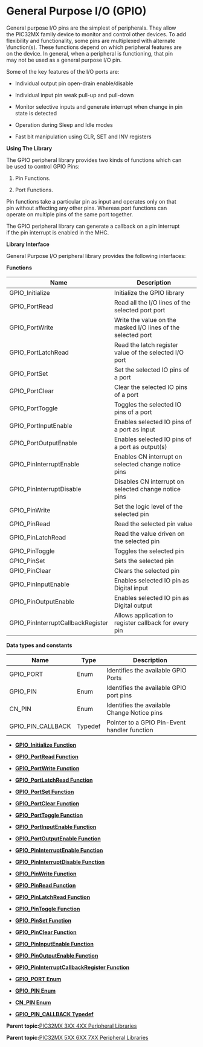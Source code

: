 # General Purpose I/O \(GPIO\)

General purpose I/O pins are the simplest of peripherals. They allow<br />the PIC32MX family device to monitor and control other devices. To add<br />flexibility and functionality, some pins are multiplexed with alternate<br />\\function\(s\). These functions depend on which peripheral features are<br />on the device. In general, when a peripheral is functioning, that pin<br />may not be used as a general purpose I/O pin.

Some of the key features of the I/O ports are:

-   Individual output pin open-drain enable/disable

-   Individual input pin weak pull-up and pull-down

-   Monitor selective inputs and generate interrupt when change in pin<br />state is detected

-   Operation during Sleep and Idle modes

-   Fast bit manipulation using CLR, SET and INV registers


**Using The Library**

The GPIO peripheral library provides two kinds of functions which can<br />be used to control GPIO Pins:

1.  Pin Functions.

2.  Port Functions.


Pin functions take a particular pin as input and operates only on that<br />pin without affecting any other pins. Whereas port functions can<br />operate on multiple pins of the same port together.

The GPIO peripheral library can generate a callback on a pin interrupt<br />if the pin interrupt is enabled in the MHC.

**Library Interface**

General Purpose I/O peripheral library provides the following interfaces:

**Functions**

|Name|Description|
|----|-----------|
|GPIO\_Initialize|Initialize the GPIO library|
|GPIO\_PortRead|Read all the I/O lines of the selected port port|
|GPIO\_PortWrite|Write the value on the masked I/O lines of the selected port|
|GPIO\_PortLatchRead|Read the latch register value of the selected I/O port|
|GPIO\_PortSet|Set the selected IO pins of a port|
|GPIO\_PortClear|Clear the selected IO pins of a port|
|GPIO\_PortToggle|Toggles the selected IO pins of a port|
|GPIO\_PortInputEnable|Enables selected IO pins of a port as input|
|GPIO\_PortOutputEnable|Enables selected IO pins of a port as output\(s\)|
|GPIO\_PinInterruptEnable|Enables CN interrupt on selected change notice pins|
|GPIO\_PinInterruptDisable|Disables CN interrupt on selected change notice pins|
|GPIO\_PinWrite|Set the logic level of the selected pin|
|GPIO\_PinRead|Read the selected pin value|
|GPIO\_PinLatchRead|Read the value driven on the selected pin|
|GPIO\_PinToggle|Toggles the selected pin|
|GPIO\_PinSet|Sets the selected pin|
|GPIO\_PinClear|Clears the selected pin|
|GPIO\_PinInputEnable|Enables selected IO pin as Digital input|
|GPIO\_PinOutputEnable|Enables selected IO pin as Digital output|
|GPIO\_PinInterruptCallbackRegister|Allows application to register callback for every pin|

**Data types and constants**

|Name|Type|Description|
|----|----|-----------|
|GPIO\_PORT|Enum|Identifies the available GPIO Ports|
|GPIO\_PIN|Enum|Identifies the available GPIO port pins|
|CN\_PIN|Enum|Identifies the available Change Notice pins|
|GPIO\_PIN\_CALLBACK|Typedef|Pointer to a GPIO Pin-Event handler function|

-   **[GPIO\_Initialize Function](GUID-36CA12D3-316A-4B40-8D48-2217D714FE00.md)**  

-   **[GPIO\_PortRead Function](GUID-F86D5964-2F46-4FF6-83A6-16F69EB5A2A9.md)**  

-   **[GPIO\_PortWrite Function](GUID-D0339821-11BB-4A5C-B38B-E878FE60CFED.md)**  

-   **[GPIO\_PortLatchRead Function](GUID-53EA5B12-0336-49D0-9473-7F08C3EB9A72.md)**  

-   **[GPIO\_PortSet Function](GUID-06A5ABEF-E22D-491E-9D9C-F38CE2FC3E21.md)**  

-   **[GPIO\_PortClear Function](GUID-414D0B8F-F20A-4655-9E24-911E1ECE8CBF.md)**  

-   **[GPIO\_PortToggle Function](GUID-0488A24B-A088-4750-B029-C4588E32AE98.md)**  

-   **[GPIO\_PortInputEnable Function](GUID-C84600A4-1EE4-4C62-8342-6E4A53E1E03F.md)**  

-   **[GPIO\_PortOutputEnable Function](GUID-B95F8AA4-E0D9-460B-AF99-3114A0A7D05A.md)**  

-   **[GPIO\_PinInterruptEnable Function](GUID-FE51BA00-F976-45E9-A695-B8F8D7924E30.md)**  

-   **[GPIO\_PinInterruptDisable Function](GUID-A5A122A2-9D57-4C80-9723-AB74180245C3.md)**  

-   **[GPIO\_PinWrite Function](GUID-3B1BD281-DFDD-4706-BB1A-A260537927A3.md)**  

-   **[GPIO\_PinRead Function](GUID-81F0E663-8566-4F6A-98EF-FCACF9C61FE2.md)**  

-   **[GPIO\_PinLatchRead Function](GUID-1F9BBDE3-D777-4D18-A895-49665D79794A.md)**  

-   **[GPIO\_PinToggle Function](GUID-38D620C8-8BD5-4C4D-A862-57800CBDF24B.md)**  

-   **[GPIO\_PinSet Function](GUID-48C9F223-8B16-4B52-B744-8C6E481B3565.md)**  

-   **[GPIO\_PinClear Function](GUID-B5A72CD3-EAAA-49B0-92B2-96F0E1F8553F.md)**  

-   **[GPIO\_PinInputEnable Function](GUID-15E3D643-E169-4661-A95B-4302F8412BAD.md)**  

-   **[GPIO\_PinOutputEnable Function](GUID-7C0463F3-1B86-4A47-99FA-AA392FE60596.md)**  

-   **[GPIO\_PinInterruptCallbackRegister Function](GUID-E02B1194-2DA9-4EE3-8709-44B2E3DE8E75.md)**  

-   **[GPIO\_PORT Enum](GUID-0B4C0FA5-4FF7-4ACC-9D19-F1ED156F2B14.md)**  

-   **[GPIO\_PIN Enum](GUID-AC6973C5-69A5-4DB8-8869-91860E3F0F54.md)**  

-   **[CN\_PIN Enum](GUID-EB4310A9-1906-4A8F-9EC5-E1FAC1975A8B.md)**  

-   **[GPIO\_PIN\_CALLBACK Typedef](GUID-812D7E0B-BA6B-490E-AAE0-A3CF53E8A656.md)**  


**Parent topic:**[PIC32MX 3XX 4XX Peripheral Libraries](GUID-2C79235F-A27F-4622-BBDA-943C35FD7940.md)

**Parent topic:**[PIC32MX 5XX 6XX 7XX Peripheral Libraries](GUID-91DC3697-58A9-4E5B-95DE-F4B08BA9C8DD.md)


